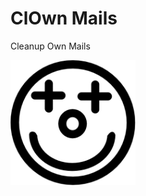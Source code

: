 # ClOwn Mails

Cleanup Own Mails

<img src="src/data/art/clownLogo.png" width="200" height="200" />
